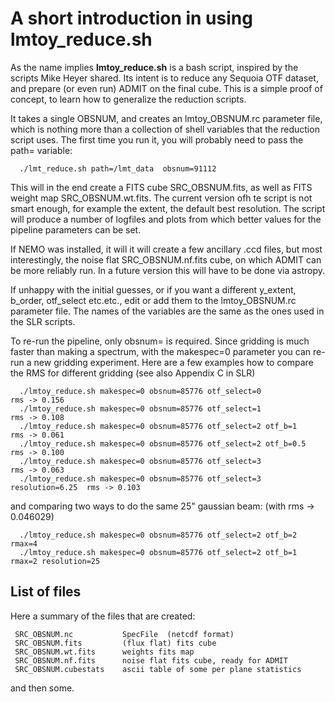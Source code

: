 #  A short introduction in using lmtoy_reduce.sh

As the name implies **lmtoy_reduce.sh** is a bash script, inspired by the
scripts Mike Heyer shared. Its intent is to reduce any Sequoia OTF
dataset, and prepare (or even run) ADMIT on the final cube. This is a
simple proof of concept, to learn how to generalize the reduction scripts.

It takes a single OBSNUM, and creates an lmtoy_OBSNUM.rc parameter file, which
is nothing more than a collection of shell variables that the reduction
script uses. The first time you run it, you will probably need to
pass the path= variable:

      ./lmt_reduce.sh path=/lmt_data  obsnum=91112

This will in the end create a FITS cube SRC_OBSNUM.fits, as well as FITS weight map SRC_OBSNUM.wt.fits.
The current version ofh te script is not smart enough, for example the extent, the default best resolution. The script
will produce a number of logfiles and plots from which better values for the pipeline parameters can be set.

If NEMO was installed, it will it will create a few ancillary .ccd files, but most interestingly, the
noise flat SRC_OBSNUM.nf.fits cube, on which ADMIT can be more reliably run. In a future version this will
have to be done via astropy.

If unhappy with the initial guesses, or if you want a different y_extent, b_order, otf_select etc.etc., edit or add them to the
lmtoy_OBSNUM.rc parameter file. The names of the variables are the same as the ones used in the SLR scripts.

To re-run the pipeline, only obsnum= is required. Since gridding is much faster than making a spectrum,
with the makespec=0 parameter you can re-run a new gridding experiment. Here are a few examples how
to compare the RMS for different gridding (see also Appendix C in SLR)


      ./lmtoy_reduce.sh makespec=0 obsnum=85776 otf_select=0                  rms -> 0.156
      ./lmtoy_reduce.sh makespec=0 obsnum=85776 otf_select=1                  rms -> 0.108
      ./lmtoy_reduce.sh makespec=0 obsnum=85776 otf_select=2 otf_b=1          rms -> 0.061
      ./lmtoy_reduce.sh makespec=0 obsnum=85776 otf_select=2 otf_b=0.5        rms -> 0.100
      ./lmtoy_reduce.sh makespec=0 obsnum=85776 otf_select=3                  rms -> 0.063
      ./lmtoy_reduce.sh makespec=0 obsnum=85776 otf_select=3 resolution=6.25  rms -> 0.103

and comparing two ways to do the same 25" gaussian beam: (with rms -> 0.046029)

      ./lmtoy_reduce.sh makespec=0 obsnum=85776 otf_select=2 otf_b=2 rmax=4                
      ./lmtoy_reduce.sh makespec=0 obsnum=85776 otf_select=2 otf_b=1 rmax=2 resolution=25  


##  List of files

Here a summary of the files that are created:

     SRC_OBSNUM.nc           SpecFile  (netcdf format)
     SRC_OBSNUM.fits         (flux flat) fits cube
     SRC_OBSNUM.wt.fits      weights fits map
     SRC_OBSNUM.nf.fits      noise flat fits cube, ready for ADMIT
     SRC_OBSNUM.cubestats    ascii table of some per plane statistics

and then some.
